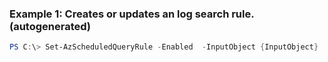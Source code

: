 
### Example 1: Creates or updates an log search rule. (autogenerated)
```powershell
PS C:\> Set-AzScheduledQueryRule -Enabled  -InputObject {InputObject}


